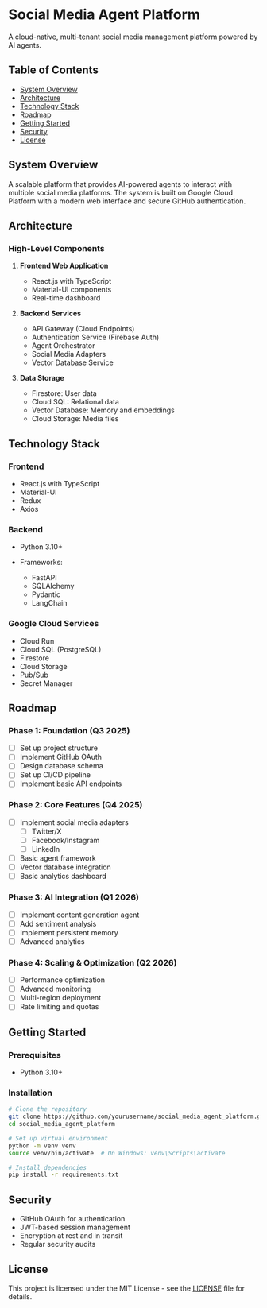 # Social Media Agent Platform

A cloud-native, multi-tenant social media management platform powered by AI agents.

## Table of Contents
- [System Overview](#system-overview)
- [Architecture](#architecture)
- [Technology Stack](#technology-stack)
- [Roadmap](#roadmap)
- [Getting Started](#getting-started)
- [Security](#security)
- [License](#license)

## System Overview

A scalable platform that provides AI-powered agents to interact with multiple social media platforms. The system is built on Google Cloud Platform with a modern web interface and secure GitHub authentication.

## Architecture

### High-Level Components

1. **Frontend Web Application**
   - React.js with TypeScript
   - Material-UI components
   - Real-time dashboard

2. **Backend Services**
   - API Gateway (Cloud Endpoints)
   - Authentication Service (Firebase Auth)
   - Agent Orchestrator
   - Social Media Adapters
   - Vector Database Service

3. **Data Storage**
   - Firestore: User data
   - Cloud SQL: Relational data
   - Vector Database: Memory and embeddings
   - Cloud Storage: Media files

## Technology Stack

### Frontend
- React.js with TypeScript
- Material-UI
- Redux
- Axios

### Backend
- Python 3.10+

- Frameworks:
  - FastAPI
  - SQLAlchemy
  - Pydantic
  - LangChain

### Google Cloud Services
- Cloud Run
- Cloud SQL (PostgreSQL)
- Firestore
- Cloud Storage
- Pub/Sub
- Secret Manager

## Roadmap

### Phase 1: Foundation (Q3 2025)
- [ ] Set up project structure
- [ ] Implement GitHub OAuth
- [ ] Design database schema
- [ ] Set up CI/CD pipeline
- [ ] Implement basic API endpoints

### Phase 2: Core Features (Q4 2025)
- [ ] Implement social media adapters
  - [ ] Twitter/X
  - [ ] Facebook/Instagram
  - [ ] LinkedIn
- [ ] Basic agent framework
- [ ] Vector database integration
- [ ] Basic analytics dashboard

### Phase 3: AI Integration (Q1 2026)
- [ ] Implement content generation agent
- [ ] Add sentiment analysis
- [ ] Implement persistent memory
- [ ] Advanced analytics

### Phase 4: Scaling & Optimization (Q2 2026)
- [ ] Performance optimization
- [ ] Advanced monitoring
- [ ] Multi-region deployment
- [ ] Rate limiting and quotas

## Getting Started

### Prerequisites
- Python 3.10+

### Installation
```bash
# Clone the repository
git clone https://github.com/yourusername/social_media_agent_platform.git
cd social_media_agent_platform

# Set up virtual environment
python -m venv venv
source venv/bin/activate  # On Windows: venv\Scripts\activate

# Install dependencies
pip install -r requirements.txt
```

## Security

- GitHub OAuth for authentication
- JWT-based session management
- Encryption at rest and in transit
- Regular security audits

## License

This project is licensed under the MIT License - see the [LICENSE](LICENSE) file for details.

